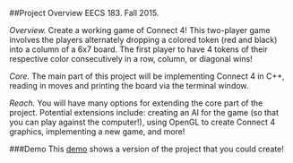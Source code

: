 ##Project Overview
EECS 183. Fall 2015.

*Overview.* Create a working game of Connect 4! This two-player game involves the players alternately dropping a colored token (red and black) into a column of a 6x7 board. The first player to have 4 tokens of their respective color consecutively in a row, column, or diagonal wins!

*Core.* The main part of this project will be implementing Connect 4 in C++, reading in moves and printing the board via the terminal window. 

*Reach.* You will have many options for extending the core part of the project. Potential extensions include: creating an AI for the game (so that you can play against the computer!), using OpenGL to create Connect 4 graphics, implementing a new game, and more!

###Demo
This [demo](https://www.youtube.com/watch?v=1hxmycnrDzo) shows a version of the project that you could create!